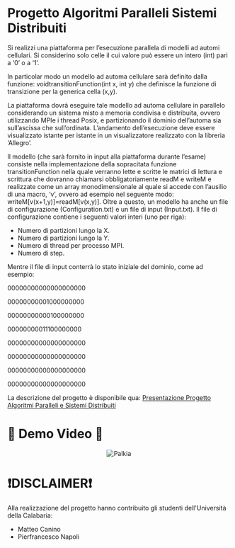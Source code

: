 # Progetto Algoritmi Paralleli Sistemi Distribuiti
Si realizzi una piattaforma per l’esecuzione parallela di modelli ad automi cellulari. Si considerino solo celle il cui valore può essere un intero (int) pari a ‘0’ o a ‘1’. 

In particolar modo un modello ad automa cellulare sarà definito dalla funzione: voidtransitionFunction(int x, int y) che definisce la funzione di transizione per la generica cella (x,y).

La piattaforma dovrà eseguire tale modello ad automa cellulare in parallelo considerando un sistema misto a memoria condivisa e distribuita, ovvero utilizzando MPIe i thread Posix, e partizionando il dominio dell’automa sia sull’ascissa che sull’ordinata. L’andamento dell’esecuzione deve essere visualizzato istante per istante in un visualizzatore realizzato con la libreria ‘Allegro’. 

Il modello (che sarà fornito in input alla piattaforma durante l’esame) consiste nella implementazione della   sopracitata   funzione transitionFunction nella quale verranno lette e scritte le matrici di lettura e scrittura che dovranno chiamarsi obbligatoriamente readM e writeM e realizzate come un array monodimensionale al quale si accede con l’ausilio di una macro, ‘v’, ovvero ad esempio nel seguente modo: writeM[v(x+1,y)]=readM[v(x,y)]. Oltre a questo, un modello ha anche un file di configurazione (Configuration.txt) e un file di input (Input.txt). Il file di configurazione contiene i seguenti valori interi (uno per riga):
- Numero di partizioni lungo la X.
- Numero di partizioni lungo la Y.
- Numero di thread per processo MPI.
- Numero di step.

Mentre il file di input conterrà lo stato iniziale del dominio, come ad esempio:

00000000000000000000

00000000001000000000 

00000000000100000000 

00000000011100000000 

00000000000000000000 

00000000000000000000 

00000000000000000000 

00000000000000000000 

La descrizione del progetto è disponibile qua: [Presentazione Progetto Algoritmi Paralleli e Sistemi Distribuiti](https://github.com/matte18it/ProgettoAPSD/blob/main/ProgettoAPSD.pdf)

# 📼 Demo Video 📼
<div align="center">
  <img src="https://github.com/matte18it/ProgettoAPSD/blob/main/Demo.gif" alt="Palkia">
</div>

# ❗️DISCLAIMER❗️
Alla realizzazione del progetto hanno contribuito gli studenti dell'Università della Calabaria:
<ul>
  <li>Matteo Canino</li>
  <li>Pierfrancesco Napoli</li>
</ul>
